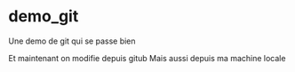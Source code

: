 # demo_git
Une demo de git qui se passe bien

Et maintenant on modifie depuis gitub
Mais aussi depuis ma machine locale